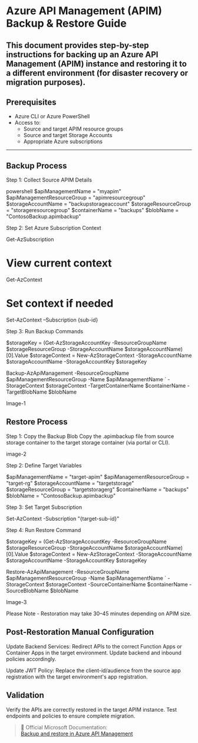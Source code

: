 # Azure API Management (APIM) Backup & Restore Guide

This document provides step-by-step instructions for backing up an Azure API Management (APIM) instance and restoring it to a different environment (for disaster recovery or migration purposes).
--

## Prerequisites

- Azure CLI or Azure PowerShell
- Access to:
  - Source and target APIM resource groups
  - Source and target Storage Accounts
  - Appropriate Azure subscriptions

---

## Backup Process

Step 1: Collect Source APIM Details

powershell
$apiManagementName = "myapim"
$apiManagementResourceGroup = "apimresourcegroup"
$storageAccountName = "backupstorageaccount"
$storageResourceGroup = "storageresourcegroup"
$containerName = "backups"
$blobName = "ContosoBackup.apimbackup"

Step 2: Set Azure Subscription Context

Get-AzSubscription
# View current context
Get-AzContext
# Set context if needed
Set-AzContext –Subscription {sub-id}

Step 3: Run Backup Commands

$storageKey = (Get-AzStorageAccountKey -ResourceGroupName $storageResourceGroup -StorageAccountName $storageAccountName)[0].Value
$storageContext = New-AzStorageContext -StorageAccountName $storageAccountName -StorageAccountKey $storageKey

Backup-AzApiManagement -ResourceGroupName $apiManagementResourceGroup -Name $apiManagementName `
  -StorageContext $storageContext -TargetContainerName $containerName -TargetBlobName $blobName
  
Image-1
  
  
## Restore Process

Step 1: Copy the Backup Blob
Copy the .apimbackup file from source storage container to the target storage container (via portal or CLI).

image-2 

Step 2: Define Target Variables

$apiManagementName = "target-apim"
$apiManagementResourceGroup = "target-rg"
$storageAccountName = "targetstorage"
$storageResourceGroup = "targetstoragerg"
$containerName = "backups"
$blobName = "ContosoBackup.apimbackup"

Step 3: Set Target Subscription

Set-AzContext -Subscription "{target-sub-id}"

Step 4: Run Restore Command

$storageKey = (Get-AzStorageAccountKey -ResourceGroupName $storageResourceGroup -StorageAccountName $storageAccountName)[0].Value
$storageContext = New-AzStorageContext -StorageAccountName $storageAccountName -StorageAccountKey $storageKey

Restore-AzApiManagement -ResourceGroupName $apiManagementResourceGroup -Name $apiManagementName `
  -StorageContext $storageContext -SourceContainerName $containerName -SourceBlobName $blobName
  
  
Image-3 

Please Note -  Restoration may take 30–45 minutes depending on APIM size.


## Post-Restoration Manual Configuration

Update Backend Services:
Redirect APIs to the correct Function Apps or Container Apps in the target environment.
Update backend and inbound policies accordingly.

Update JWT Policy:
Replace the client-id/audience from the source app registration with the target environment's app registration.


## Validation
Verify the APIs are correctly restored in the target APIM instance.
Test endpoints and policies to ensure complete migration.


> 🔗 Official Microsoft Documentation:  
> [Backup and restore in Azure API Management](https://learn.microsoft.com/en-us/azure/api-management/api-management-howto-disaster-recovery-backup-restore?tabs=powershell)


